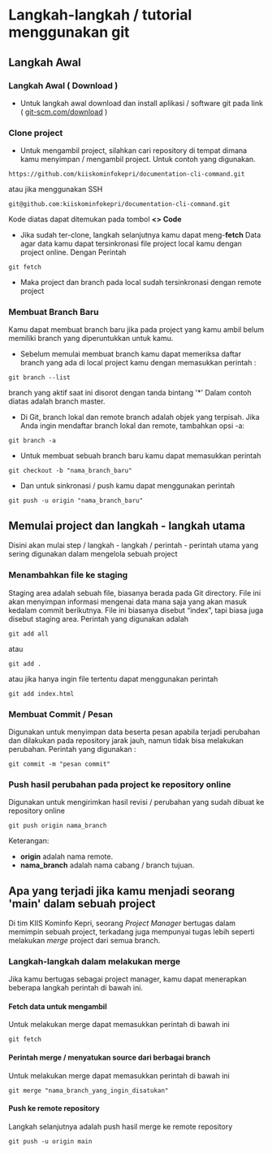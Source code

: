 # Langkah-langkah / tutorial menggunakan git

## Langkah Awal

### Langkah Awal ( Download )
- Untuk langkah awal download dan install aplikasi / software git pada link ( [git-scm.com/download](https://git-scm.com/download) )

### Clone project
- Untuk mengambil project, silahkan cari repository di tempat dimana kamu menyimpan / mengambil project. Untuk contoh yang digunakan.

``````
https://github.com/kiiskominfokepri/documentation-cli-command.git
`````` 
atau jika menggunakan SSH
``````
git@github.com:kiiskominfokepri/documentation-cli-command.git
``````

Kode diatas dapat ditemukan pada tombol **<> Code**

- Jika sudah ter-clone, langkah selanjutnya kamu dapat meng-**fetch** Data agar data kamu dapat tersinkronasi file project local kamu dengan project online. Dengan Perintah

``````
git fetch
``````
- Maka project dan branch pada local sudah tersinkronasi dengan remote project

### Membuat Branch Baru
Kamu dapat membuat branch baru jika pada project yang kamu ambil belum memiliki branch yang diperuntukkan untuk kamu. 
- Sebelum memulai membuat branch kamu dapat memeriksa daftar branch yang ada di local project kamu dengan memasukkan perintah :

``````
git branch --list
``````
branch yang aktif saat ini disorot dengan tanda bintang '*' Dalam contoh diatas adalah branch master.

- Di Git, branch lokal dan remote branch adalah objek yang terpisah. Jika Anda ingin mendaftar branch lokal dan remote, tambahkan opsi -a:

``````
git branch -a
``````

- Untuk membuat sebuah branch baru kamu dapat memasukkan perintah 

``````
git checkout -b "nama_branch_baru"
``````

- Dan untuk sinkronasi / push kamu dapat menggunakan perintah

``````
git push -u origin "nama_branch_baru"
``````

## Memulai project dan langkah - langkah utama
Disini akan mulai step / langkah - langkah / perintah - perintah utama yang sering digunakan dalam mengelola sebuah project

### Menambahkan file ke staging
Staging area adalah sebuah file, biasanya berada pada Git directory. File ini akan menyimpan informasi mengenai data mana saja yang akan masuk kedalam commit berikutnya. File ini biasanya disebut “index”, tapi biasa juga disebut staging area.
Perintah yang digunakan adalah 

``````
git add all 
``````

atau 

``````
git add .
``````

atau jika hanya ingin file tertentu dapat menggunakan perintah 

``````
git add index.html
``````

### Membuat Commit / Pesan 
Digunakan untuk menyimpan data beserta pesan apabila terjadi perubahan dan dilakukan pada repository jarak jauh, namun tidak bisa melakukan perubahan. Perintah yang digunakan :

``````
git commit -m "pesan commit"
``````

### Push hasil perubahan pada project ke repository online
Digunakan untuk mengirimkan hasil revisi / perubahan yang sudah dibuat ke repository online
``````
git push origin nama_branch
``````
Keterangan:

- **origin** adalah nama remote.
- **nama_branch** adalah nama cabang / branch tujuan.

## Apa yang terjadi jika kamu menjadi seorang 'main' dalam sebuah project
Di tim KIIS Kominfo Kepri, seorang *Project Manager* bertugas dalam memimpin sebuah project, terkadang juga mempunyai tugas lebih seperti melakukan *merge* project dari semua branch. 

### Langkah-langkah dalam melakukan merge
Jika kamu bertugas sebagai project manager, kamu dapat menerapkan beberapa langkah perintah di bawah ini.

#### Fetch data untuk mengambil 
Untuk melakukan merge dapat memasukkan perintah di bawah ini 

``````
git fetch
``````

#### Perintah merge / menyatukan source dari berbagai branch 
Untuk melakukan merge dapat memasukkan perintah di bawah ini 

``````
git merge "nama_branch_yang_ingin_disatukan"
``````

#### Push ke remote repository
Langkah selanjutnya adalah push hasil merge ke remote repository
``````
git push -u origin main
``````
